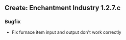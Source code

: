 ## Create: Enchantment Industry 1.2.7.c

### Bugfix
- Fix furnace item input and output don't work correctly